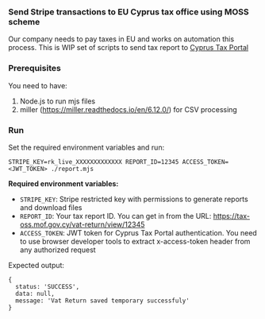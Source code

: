 ### Send Stripe transactions to EU Cyprus tax office using MOSS scheme

Our company needs to pay taxes in EU and works on automation this process. This is WIP set of scripts to send tax report to [Cyprus Tax Portal](https://tax-oss.mof.gov.cy/vat-return)

### Prerequisites

You need to have: 
1. Node.js to run mjs files
2. miller (https://miller.readthedocs.io/en/6.12.0/) for CSV processing

### Run

Set the required environment variables and run:

```
STRIPE_KEY=rk_live_XXXXXXXXXXXXX REPORT_ID=12345 ACCESS_TOKEN=<JWT_TOKEN> ./report.mjs
```

**Required environment variables:**
- `STRIPE_KEY`: Stripe restricted key with permissions to generate reports and download files
- `REPORT_ID`: Your tax report ID. You can get in from the URL: https://tax-oss.mof.gov.cy/vat-return/view/12345
- `ACCESS_TOKEN`: JWT token for Cyprus Tax Portal authentication. You need to use browser developer tools to extract x-access-token header from any authorized request

Expected output:
```
{
  status: 'SUCCESS',
  data: null,
  message: 'Vat Return saved temporary successfuly'
}
```
